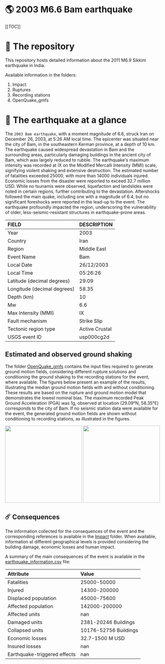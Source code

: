 # 🌎 2003 M6.6 Bam earthquake
[[_TOC_]]

# 📂 The repository

This repository hosts detailed information about the 2011 M6.9 Sikkim earthquake in India.

Available information in the folders:

1. Impact
2. Ruptures
3. Recording stations
4. OpenQuake_gmfs


# 🚀 The earthquake at a glance 

 The `2003 Bam earthquake`, with a moment magnitude of 6.6, struck Iran on December 26, 2003, at 5:26 AM local time. The epicenter was situated near the city of Bam, in the southeastern Kerman province, at a depth of 10 km. The earthquake caused widespread devastation in Bam and the surrounding areas, particularly damaging buildings in the ancient city of Bam, which was largely reduced to rubble. The earthquake's maximum intensity was recorded at IX on the Modified Mercalli Intensity (MMI) scale, signifying violent shaking and extensive destruction. The estimated number of fatalities exceeded 25000, with more than 14000 individuals injured. Economic losses from the disaster were reported to exceed 32.7 million USD. While no tsunamis were observed, liquefaction and landslides were noted in certain regions, further contributing to the devastation. Aftershocks followed the main quake, including one with a magnitude of 6.4, but no significant foreshocks were reported in the lead-up to the event. The earthquake profoundly impacted the region, underscoring the vulnerability of older, less-seismic-resistant structures in earthquake-prone areas.

| FIELD | DESCRIPTION |
|:-------|:-------------|
| Year | 2003 |
| Country | Iran |
| Region | Middle East |
| Event Name | Bam |
| Local Date | 26/12/2003 |
| Local Time | 05:26:26 |
| Latitude (decimal degrees) | 29.09 |
| Longitude (decimal degrees) | 58.35 |
| Depth (km) | 10 |
| Mw | 6.6 |
| Max Intensity (MMI) | IX |
| Fault mechanism | Strike Slip |
| Tectonic region type | Active Crustal |
| USGS event ID | usp000cg2d |

## Estimated and observed ground shaking

The folder [OpenQuake_gmfs](./OpenQuake_gmfs/) contains the input files required to generate ground motion fields, considering different rupture solutions and conditioning the ground shaking to the recording stations for the event, where available. The figures below present an example of the results, illustrating the median ground motion fields with and without conditioning. These results are based on the rupture and ground motion model that demonstrates the lowest nominal bias. The maximum recorded Peak Ground Acceleration (PGA) was 1g, observed at location (29.09°N, 58.35°E) corresponds to the city of Bam. If no seismic station data were available for the event, the generated ground motion fields are shown without conditioning to recording stations, as illustrated in the figures.

<img src="./4_OpenQuake_gmfs/median_gmf_stations_none.png" height="250">
<img src="./4_OpenQuake_gmfs/median_gmf_stations_seismic.png" height="250">

## ☄️ Consequences

The information collected for the consequences of the event and the corresponding references is available in the [Impact](./Impact) folder. When available, information at different geographical levels is provided considering the building damage, economic losses and human impact.

A summary of the main consequences of the event is available in the [earthquake_information.csv](./earthquake_information.csv) file:

| Attribute | Value |
|:-------|:-------------|
| Fatalities | 25000-50000 |
| Injured | 14300-200000 |
| Displaced population | 45000-75600 |
| Affected population | 142000-200000 |
| Affected units | nan |
| Damaged units | 2381-20246 Buildings |
| Collapsed units | 10176-52756 Buildings |
| Economic losses | 32.7-1500 M USD |
| Insured losses | nan |
| Earthquake-triggered effects | nan |
